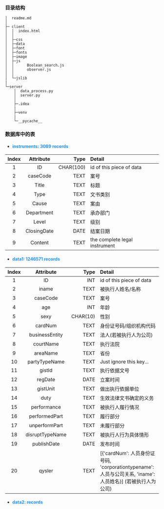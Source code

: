 ### 目录结构
```
│  readme.md
│  
├─ client
│  │  index.html
│  │  
│  ├─css
│  ├─data
│  ├─font
│  ├─fonts    
│  ├─image
│  ├─js
│  │      Boolean_search.js
│  │      observer.js
│  │     
│  └─jslib
|
└─server
    │  data_process.py
    │  server.py
    │  
    ├─.idea
    |
    ├─venv
    |
    └─__pycache__
```            


### 数据库中的表
- #### <font color="#1E90FF">instruments: 3089 records</font>

|  Index    |  Attribute     |  Type         |   Detail   |
|  :---:    |  :-------:     |  ---:         |   :---     |
|1          | ID             |     CHAR(100) | id of this piece of data |
|2          | caseCode       |     TEXT      | 案号|
|3          | Title          |     TEXT      | 标题|
|4          | Type           |     TEXT      | 文书类别|
|5          | Cause          |     TEXT      | 案由|
|6          | Department     |     TEXT      | 承办部门|
|7          | Level          |     TEXT      | 级别|
|8          | ClosingDate    |     DATE      | 结案日期|
|9          | Content        |     TEXT      | the complete legal instrument|

- #### <font color="#1E90FF">data1: 1246571 records</font>

|  Index    |  Attribute     |  Type         |   Detail   |
|  :---:    |  :-------:     |  ---:         |   :---     |
|1          | ID             |     INT       | id of this piece of data |
|2          | iname          |     TEXT      | 被执行人姓名/名称|
|3          | caseCode       |     TEXT      | 案号|
|4          | age            |     INT       | 年龄|
|5          | sexy           |     CHAR(10)  | 性别|
|6          | cardNum        |     TEXT      | 身份证号码/组织机构代码|
|7          | businessEntity |     TEXT      | 法人(若被执行人为公司)|
|8          | courtName      |     TEXT      | 执行法院|
|9          | areaName       |     TEXT      | 省份|
|10         | partyTypeName  |     TEXT      | Just ignore this key...|
|11         | gistId         |     TEXT      | 执行依据文号|
|12         | regDate        |     DATE      | 立案时间|
|13         | gistUnit       |     TEXT      | 做出执行依据单位|
|14         | duty           |     TEXT      | 生效法律文书确定的义务|
|15         | performance    |     TEXT      | 被执行人履行情况|
|16         | performedPart  |     TEXT      | 履行部分|
|17         | unperformPart  |     TEXT      | 未履行部分|
|18         | disruptTypeName|     TEXT      | 被执行人行为具体情形|
|19         | publishDate    |     DATE      | 发布时间|
|20         | qysler         |     TEXT      | [{'cardNum': 人员身份证号码, 'corporationtypename':人员与公司关系, 'iname': 人员姓名}] (若被执行人为公司) |

- #### <font color="#1E90FF">data2: records</font>




